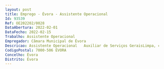 ```yaml
--- 
layout: post
title: Emprego - Évora - Assistente Operacional
Id: 93539
Ref: OE202202/0028
DataAbertura: 2022-02-01
DataFecho: 2022-02-15
Trabalho: Assistente Operacional
Empregador: Câmara Municipal de Évora
Descricao: Assistente Operacional   Auxiliar de Serviços GeraisLimpa, conserva e garante a manutenção das instalações, serviços e património municipais  Executa outras tarefas simples não especificadas de carácter manual, exigindo se principalmente esforço físico e conhecimentos práticos  Apoia os colegas no desempenho das suas tarefas  Conduz veículos de acordo com a sua habilitação  Zela pela conservação e limpeza das ferramentas atribuídas. Acompanhamento de obras na via pública referentes a concessionários de serviços públicos que envolvam trabalhos de sub solo tais como valas, trincheiras através da verificação, no local das obras, do cumprimento das orientações transmitidas pela CME. Presta apoio aos técnicos no âmbito das suas tarefas.
CodigoPostal: 7000-506 ÉVORA
Concelho: Évora
Distrito: Évora
--- 
```

